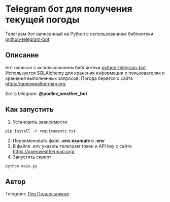 # Telegram бот для получения текущей погоды

Телеграм бот написанный на Python с использованием библиотеки [python-telegram-bot](https://github.com/python-telegram-bot/python-telegram-bot).

## Описание
Бот написан с использованием  библиотеки [python-telegram-bot](https://github.com/python-telegram-bot/python-telegram-bot). Используется SQLAlchemy для хранения информации о пользователях и хранения выполненных запросов. Погода берется с сайта https://openweathermap.org.

Бот в telegram: **@podlev_weather_bot**

## Как запустить
1. Установить зависимости
```
pip install -r requirements.txt
```
2. Переименовать файл **.env.example** в **.env**
3. В файле .env указать телеграм токен и API key с сайта https://openweathermap.org/
4. Запустить скрипт
```
python main.py
```

## Автор
Telegram: [Лев Подъельников](https://t.me/podlev)
